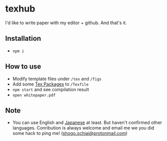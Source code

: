 # texhub

I'd like to write paper with my editor + github. And that's it.

## Installation

- `npm i`

## How to use

- Modify template files under `/tex` and `/figs`
- Add some [Tex Packages](https://ctan.org/search) to `/Texfile`
- `npm start` and see compilation result
- `open whitepaper.pdf`

## Note

- You can use English and [Japanese](https://texwiki.texjp.org/?BXjscls) at least. But haven't confirmed other languages. Conribution is always welcome and email me we you did some hack to ping me! (shogo.ochiai@protonmail.com)

